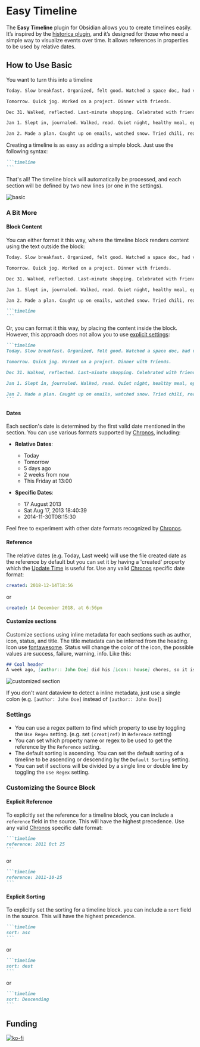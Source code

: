 # Easy Timeline

The **Easy Timeline** plugin for Obsidian allows you to create timelines easily. It’s inspired by the [historica plugin](https://github.com/nhannht/obsidian-historica), and it’s designed for those who need a simple way to visualize events over time. It allows references in properties to be used by relative dates.

## How to Use Basic

You want to turn this into a timeline

```md
Today. Slow breakfast. Organized, felt good. Watched a space doc, had veggies and quinoa.

Tomorrow. Quick jog. Worked on a project. Dinner with friends.

Dec 31. Walked, reflected. Last-minute shopping. Celebrated with friends.

Jan 1. Slept in, journaled. Walked, read. Quiet night, healthy meal, episodes.

Jan 2. Made a plan. Caught up on emails, watched snow. Tried chili, read.
```

Creating a timeline is as easy as adding a simple block. Just use the following syntax:

````md
```timeline
```
````

That's all! The timeline block will automatically be processed, and each section will be defined by two new lines (or one in the settings).

![basic](images/basic.png)

### A Bit More

#### Block Content

You can either format it this way, where the timeline block renders content using the text outside the block:  

````md
Today. Slow breakfast. Organized, felt good. Watched a space doc, had veggies and quinoa.

Tomorrow. Quick jog. Worked on a project. Dinner with friends.

Dec 31. Walked, reflected. Last-minute shopping. Celebrated with friends.

Jan 1. Slept in, journaled. Walked, read. Quiet night, healthy meal, episodes.

Jan 2. Made a plan. Caught up on emails, watched snow. Tried chili, read.

```timeline
```
````

Or, you can format it this way, by placing the content inside the block. However, this approach does not allow you to use [explicit settings](#customizing-the-source-block):  

````md
```timeline
Today. Slow breakfast. Organized, felt good. Watched a space doc, had veggies and quinoa.

Tomorrow. Quick jog. Worked on a project. Dinner with friends.

Dec 31. Walked, reflected. Last-minute shopping. Celebrated with friends.

Jan 1. Slept in, journaled. Walked, read. Quiet night, healthy meal, episodes.

Jan 2. Made a plan. Caught up on emails, watched snow. Tried chili, read.
```
````

#### Dates

Each section's date is determined by the first valid date mentioned in the section. You can use various formats supported by [Chronos](https://github.com/wanasit/chrono), including:

- **Relative Dates**:
  - Today
  - Tomorrow
  - 5 days ago
  - 2 weeks from now
  - This Friday at 13:00

- **Specific Dates**:
  - 17 August 2013
  - Sat Aug 17, 2013 18:40:39
  - 2014-11-30T08:15:30

Feel free to experiment with other date formats recognized by [Chronos](https://github.com/wanasit/chrono).

#### Reference

The relative dates (e.g. Today, Last week) will use the file created date as the reference by default but you can set it by having a 'created' property which the [Update Time](https://github.com/dsebastien/obsidian-update-time) is useful for. Use any valid [Chronos](https://github.com/wanasit/chrono) specific date format:

```yaml
created: 2018-12-14T18:56
```

or

```yaml
created: 14 December 2018, at 6:56pm
```

#### Customize sections

Customize sections using inline metadata for each sections such as author, icon, status, and title. The title metadata can be inferred from the heading. Icon use [fontawesome](https://fontawesome.com/v6/search?o=r&m=free). Status will change the color of the icon, the possible values are success, failure, warning, info. Like this:

```md
## Cool header
A week ago, [author:: John Doe] did his [icon:: house] chores, so it is a [status:: success]. Looking forward to the next phase is exciting, but reflecting on the journey—from yesterday, through today, and into tomorrow—brings clarity and gratitude. 
```

![customized section](images/customized-section.png)

If you don't want dataview to detect a inline metadata, just use a single colon (e.g. `[author: John Doe]` instead of `[author:: John Doe]`)

### Settings

- You can use a regex pattern to find which property to use by toggling the `Use Regex` setting. (e.g. set `(creat|ref)` in `Reference` setting)
- You can set which property name or regex to be used to get the reference by the `Reference` setting.
- The default sorting is ascending. You can set the default sorting of a timeline to be ascending or descending by the `Default Sorting` setting.
- You can set if sections will be divided by a single line or double line by toggling the `Use Regex` setting.

### Customizing the Source Block

#### Explicit Reference

To explicitly set the reference for a timeline block, you can include a `reference` field in the source. This will have the highest precedence. Use any valid [Chronos](https://github.com/wanasit/chrono) specific date format:

````md
```timeline
reference: 2011 Oct 25
```
````

or

````md
```timeline
reference: 2011-10-25
```
````

#### Explicit Sorting

To explicitly set the sorting for a timeline block. you can include a `sort` field in the source. This will have the highest precedence.

````md
```timeline
sort: asc
```
````

or

````md
```timeline
sort: dest
```
````

or

````md
```timeline
sort: Descending
```
````

## Funding

[![ko-fi](https://ko-fi.com/img/githubbutton_sm.svg)](https://ko-fi.com/N4N317DZDN)
